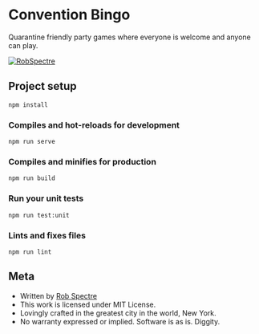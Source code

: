 # Convention Bingo 

Quarantine friendly party games where everyone is welcome and anyone can play.

[![RobSpectre](https://circleci.com/gh/RobSpectre/ConventionBingo.svg?style=svg)](https://app.circleci.com/pipelines/github/RobSpectre/ConventionBingo)


## Project setup
```
npm install
```

### Compiles and hot-reloads for development
```
npm run serve
```

### Compiles and minifies for production
```
npm run build
```

### Run your unit tests
```
npm run test:unit
```

### Lints and fixes files
```
npm run lint
```


## Meta

* Written by [Rob Spectre](http://brooklynhacker.com)
* This work is licensed under MIT License.
* Lovingly crafted in the greatest city in the world, New York.
* No warranty expressed or implied. Software is as is. Diggity.
